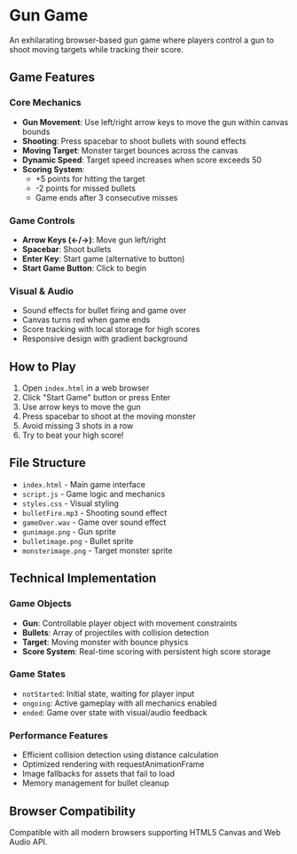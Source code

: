 # Gun Game

An exhilarating browser-based gun game where players control a gun to shoot moving targets while tracking their score.

## Game Features

### Core Mechanics
- **Gun Movement**: Use left/right arrow keys to move the gun within canvas bounds
- **Shooting**: Press spacebar to shoot bullets with sound effects
- **Moving Target**: Monster target bounces across the canvas
- **Dynamic Speed**: Target speed increases when score exceeds 50
- **Scoring System**: 
  - +5 points for hitting the target
  - -2 points for missed bullets
  - Game ends after 3 consecutive misses

### Game Controls
- **Arrow Keys (←/→)**: Move gun left/right
- **Spacebar**: Shoot bullets
- **Enter Key**: Start game (alternative to button)
- **Start Game Button**: Click to begin

### Visual & Audio
- Sound effects for bullet firing and game over
- Canvas turns red when game ends
- Score tracking with local storage for high scores
- Responsive design with gradient background

## How to Play

1. Open `index.html` in a web browser
2. Click "Start Game" button or press Enter
3. Use arrow keys to move the gun
4. Press spacebar to shoot at the moving monster
5. Avoid missing 3 shots in a row
6. Try to beat your high score!

## File Structure

- `index.html` - Main game interface
- `script.js` - Game logic and mechanics
- `styles.css` - Visual styling
- `bulletFire.mp3` - Shooting sound effect
- `gameOver.wav` - Game over sound effect
- `gunimage.png` - Gun sprite
- `bulletimage.png` - Bullet sprite
- `monsterimage.png` - Target monster sprite

## Technical Implementation

### Game Objects
- **Gun**: Controllable player object with movement constraints
- **Bullets**: Array of projectiles with collision detection
- **Target**: Moving monster with bounce physics
- **Score System**: Real-time scoring with persistent high score storage

### Game States
- `notStarted`: Initial state, waiting for player input
- `ongoing`: Active gameplay with all mechanics enabled
- `ended`: Game over state with visual/audio feedback

### Performance Features
- Efficient collision detection using distance calculation
- Optimized rendering with requestAnimationFrame
- Image fallbacks for assets that fail to load
- Memory management for bullet cleanup

## Browser Compatibility

Compatible with all modern browsers supporting HTML5 Canvas and Web Audio API.
